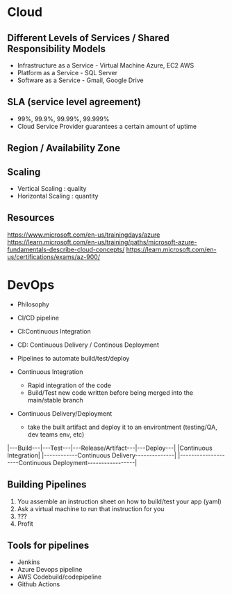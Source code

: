 # Cloud

## Different Levels of Services / Shared Responsibility Models
- Infrastructure as a Service - Virtual Machine Azure, EC2 AWS
- Platform as a Service - SQL Server
- Software as a Service - Gmail, Google Drive

## SLA (service level agreement)
- 99%, 99.9%, 99.99%, 99.999%
- Cloud Service Provider guarantees a certain amount of uptime

## Region / Availability Zone

## Scaling
- Vertical Scaling : quality
- Horizontal Scaling : quantity

## Resources
https://www.microsoft.com/en-us/trainingdays/azure
https://learn.microsoft.com/en-us/training/paths/microsoft-azure-fundamentals-describe-cloud-concepts/
https://learn.microsoft.com/en-us/certifications/exams/az-900/


# DevOps
- Philosophy 
- CI/CD pipeline
- CI:Continuous Integration
- CD: Continuous Delivery / Continous Deployment
- Pipelines to automate build/test/deploy

- Continuous Integration
  - Rapid integration of the code
  - Build/Test new code written before being merged into the main/stable branch
- Continuous Delivery/Deployment
  - take the built artifact and deploy it to an environtment (testing/QA, dev teams env, etc)

|---Build---|---Test---|---Release/Artifact---|---Deploy---|
|Continuous Integration|
|------------Continuous Delivery--------------|
|--------------------Continuous Deployment-----------------|


## Building Pipelines
1. You assemble an instruction sheet on how to build/test your app (yaml)
2. Ask a virtual machine to run that instruction for you
3. ???
4. Profit

## Tools for pipelines
- Jenkins
- Azure Devops pipeline
- AWS Codebuild/codepipeline
- Github Actions